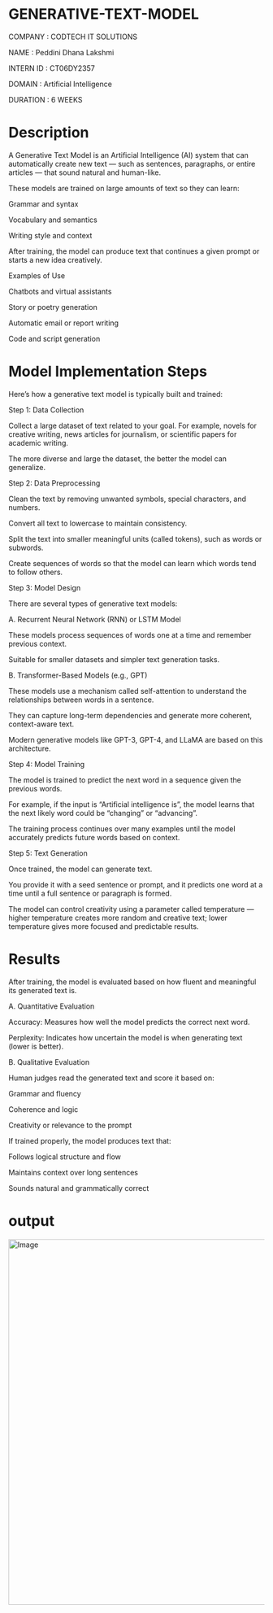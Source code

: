 # GENERATIVE-TEXT-MODEL
COMPANY : CODTECH IT SOLUTIONS

NAME : Peddini Dhana Lakshmi

INTERN ID : CT06DY2357

DOMAIN : Artificial Intelligence

DURATION : 6 WEEKS

# Description

A Generative Text Model is an Artificial Intelligence (AI) system that can automatically create new text — such as sentences, paragraphs, or entire articles — that sound natural and human-like.

These models are trained on large amounts of text so they can learn:

Grammar and syntax

Vocabulary and semantics

Writing style and context

After training, the model can produce text that continues a given prompt or starts a new idea creatively.

Examples of Use

Chatbots and virtual assistants

Story or poetry generation

Automatic email or report writing

Code and script generation

# Model Implementation Steps

Here’s how a generative text model is typically built and trained:

Step 1: Data Collection

Collect a large dataset of text related to your goal.
For example, novels for creative writing, news articles for journalism, or scientific papers for academic writing.

The more diverse and large the dataset, the better the model can generalize.

Step 2: Data Preprocessing

Clean the text by removing unwanted symbols, special characters, and numbers.

Convert all text to lowercase to maintain consistency.

Split the text into smaller meaningful units (called tokens), such as words or subwords.

Create sequences of words so that the model can learn which words tend to follow others.

Step 3: Model Design

There are several types of generative text models:

A. Recurrent Neural Network (RNN) or LSTM Model

These models process sequences of words one at a time and remember previous context.

Suitable for smaller datasets and simpler text generation tasks.

B. Transformer-Based Models (e.g., GPT)

These models use a mechanism called self-attention to understand the relationships between words in a sentence.

They can capture long-term dependencies and generate more coherent, context-aware text.

Modern generative models like GPT-3, GPT-4, and LLaMA are based on this architecture.

Step 4: Model Training

The model is trained to predict the next word in a sequence given the previous words.

For example, if the input is “Artificial intelligence is”, the model learns that the next likely word could be “changing” or “advancing”.

The training process continues over many examples until the model accurately predicts future words based on context.

Step 5: Text Generation

Once trained, the model can generate text.

You provide it with a seed sentence or prompt, and it predicts one word at a time until a full sentence or paragraph is formed.

The model can control creativity using a parameter called temperature — higher temperature creates more random and creative text; lower temperature gives more focused and predictable results.

# Results

After training, the model is evaluated based on how fluent and meaningful its generated text is.

A. Quantitative Evaluation

Accuracy: Measures how well the model predicts the correct next word.

Perplexity: Indicates how uncertain the model is when generating text (lower is better).

B. Qualitative Evaluation

Human judges read the generated text and score it based on:

Grammar and fluency

Coherence and logic

Creativity or relevance to the prompt

If trained properly, the model produces text that:

Follows logical structure and flow

Maintains context over long sentences

Sounds natural and grammatically correct

# output
<img width="1186" height="719" alt="Image" src="https://github.com/user-attachments/assets/9501220b-cc78-49aa-bfec-60b725412a62" />
